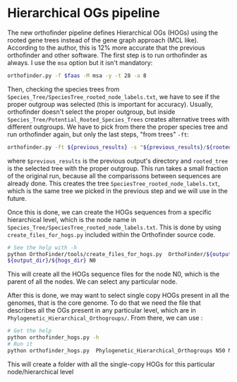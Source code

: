 # Hierarchical OGs pipeline

The new orthofinder pipeline defines Hierarchical OGs (HOGs) using the 
rooted gene trees instead of the gene graph approach (MCL like). According to the author, this is 12% more accurate that the previous orthofinder and other software.
The first step is to run orthofinder as always. I use the `msa` option but it isn't mandatory:

```sh
orthofinder.py -f $faas -M msa -y -t 28 -a 8
```

Then, checking the species trees from `Species_Tree/SpeciesTree_rooted_node_labels.txt`,
we have to see if the proper outgroup was selected (this is important for accuracy).
Usually, orthofinder doesn't select the proper outgroup, but inside `Species_Tree/Potential_Rooted_Species_Trees` 
creates alternative trees with different outgroups. We have to pick from there the proper species tree and run orthofinder again, but only the last steps, "from trees" `-ft`:

```sh
orthofinder.py -ft ${previous_results} -s "${previous_results}/${rooted_tree}" -y -t 28
```

where `$previous_results` is the previous output's directory and `rooted_tree` is the
selected tree with the proper outgroup. This run takes a small fraction of the original run, because all the comparissons between sequences are already done. This creates the 
tree `SpeciesTree_rooted_node_labels.txt`, which is the same tree we picked in the previous step and we will use in the future.

Once this is done, we can create the HOGs sequences from a specific hierarchical level, 
which is the node name in `Species_Tree/SpeciesTree_rooted_node_labels.txt`. This is 
done by using `create_files_for_hogs.py` included within the Orthofinder source code.

```sh
# See the help with -h
python OrthoFinder/tools/create_files_for_hogs.py  OrthoFinder/${output_dir} \
${output_dir}/${hogs_dir} N0
 ```
 This will create all the HOGs sequence files for the node N0, which is the parent of all the nodes. We can select any particular node.

 After this is done, we may want to select single copy HOGs present in all the genomes, 
 that is the core genome. To do that we need the file that describes all the OGs present in any particular level, which are in `Phylogenetic_Hierarchical_Orthogroups/`.
 From there, we can use :

```sh
# Get the help
python orthofinder_hogs.py -h
# Run it
python orthofinder_hogs.py  Phylogenetic_Hierarchical_Orthogroups N50 N50/HOG_Sequences/ Species_Tree/SpeciesTree_rooted_node_labels.txt 
 ```

 This will create a folder with all the single-copy HOGs for this particular node/hierarchical level


















